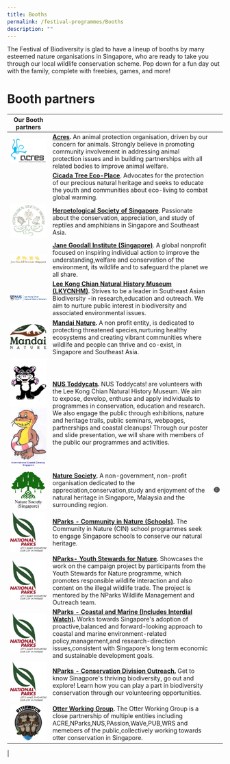 ```yaml
---
title: Booths
permalink: /festival-programmes/Booths
description: ""
---
```

The Festival of Biodiversity is glad to have a lineup of booths by many esteemed nature organisations in Singapore, who are ready to take you through our local wildlife conservation scheme. Pop down for a fun day out with the family, complete with freebies, games, and more!

# **Booth partners**


| Our Booth partners||  |
| -------- | -------- | -------- |
|![](/images/acres.jpeg) | **[Acres](https://acres.org.sg/).** An animal protection organisation, driven by our concern for animals. Strongly believe in promoting community involvement in addressing animal protection issues and in building partnerships with all related bodies to improve animal welfare. |
||**[Cicada Tree Eco-Place](https://cicadatree.org.sg/)**. Advocates for the protection of our precious natural heritage and seeks to educate the youth and communities about eco-living to combat global warming.|
|![](/images/Logos/hsslogo.jpg)| **[Herpetological Society of Singapore](https://herpsocsg.com/)**. Passionate about the conservation, appreciation, and study of reptiles and amphibians in Singapore and Southeast Asia.|
|![](/images/Logos/janegoodall.jpg)| **[Jane Goodall Institute (Singapore)](https://janegoodall.org.sg/)**. A global nonprofit focused on inspiring individual action to  improve the understanding,welfare and conservation of the environment, its wildlife and to safeguard the planet we all share.|
|![](/images/Logos/LeeKongChianMuseum.png)|**[Lee Kong Chian Natural History Museum (LKYCNHM)](https://lkcnhm.nus.edu.sg/).** Strives to be a leader in Southeast Asian Biodiversity -in research,education and outreach. We aim to nurture public interest in biodiversity and associated environmental issues.|
|![](/images/Logos/mandai-nature.jpg)|**[Mandai Nature](https://www.mandainature.org/en/home.html).**  A non profit entity, is dedicated to protecting threatened species,nurturing healthy ecosystems and creating vibrant communities where wildlife and people can thrive and co-exist, in Singapore and Southeast Asia.|
|![](/images/Logos/toddycat.jpg)![](/images/Logos/iccslogo.jpg)| **[NUS Toddycats](https://toddycats.wordpress.com/).** NUS Toddycats! are volunteers with the Lee Kong Chian Natural History Museum. We aim to expose, develop, enthuse and apply individuals to programmes in conservation, education and research. We also engage the public through exhibitions, nature and heritage trails, public seminars, webpages, partnerships and coastal cleanups! Through our poster and slide presentation, we will share with members of the public our programmes and activities.
|![](/images/Logos/nsslogo.jpg)| **[Nature Society](https://www.nss.org.sg/).** A non-government, non-profit organisation dedicated to the appreciation,conservation,study and enjoyment of the natural heritage in Singapore, Malaysia and the surrounding region.|![](/images/Logos/swag.png)
|![](/images/Logos/NParks%20Logo%20new%20tagline_colour.png)|**[NParks - Community in Nature (Schools)](https://www.nparks.gov.sg/biodiversity/community-in-nature-initiative).** The Community in Nature (CIN) school programmes seek to engage Singapore schools to conserve our natural heritage.|
|![](/images/Logos/NParks%20Logo%20new%20tagline_colour.png)| **[NParks- Youth Stewards for Nature](https://www.nparks.gov.sg/learning/youthsgnature/youth-stewards-for-nature).** Showcases the work on the campaign project by participants from the Youth Stewards for Nature programme, which promotes responsible wildlife interaction and also content on the illegal wildlife trade. The project is mentored by the NParks Wildlife Management and Outreach team.|
|![](/images/Logos/NParks%20Logo%20new%20tagline_colour.png)| **[NParks - Coastal and Marine (Includes Interdial Watch)](https://www.nparks.gov.sg/biodiversity/our-ecosystems/coastal-and-marine/intertidal).** Works towards Singapore's adoption of proactive,balanced and forward-looking approach to coastal and marine environment-related policy,management,and research-direction issues,consistent with Singapore's long term economic and sustainable development goals.|
|![](/images/Logos/NParks%20Logo%20new%20tagline_colour.png)| **[NParks - Conservation Division Outreach.](https://www.nparks.gov.sg/partner-us/volunteer/outreach-and-events)** Get to know Sinagpore's thriving biodiversity, go out and explore! Learn how you can play a part in biodiversity conservation through our volunteering opportunities.|
|![](/images/Logos/otterwatch.jpg)|**[Otter Working Group](https://www.facebook.com/OtterWatch/posts/introducing-singapores-otter-working-group/1127515683987645/).** The Otter Working Group is a close partnership of multiple entities including ACRE,NParks,NUS,PAssion,WaVe,PUB,WRS and memebers of the public,collectively working towards otter conservation in Singapore.|
|